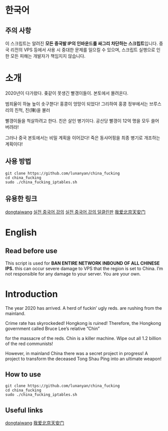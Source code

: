 # 한국어
## 주의 사항
이 스크립트는 알려진 **모든 중국발 IP의 인바운드를 싸그리 차단하는 스크립트**입니다. 중국 리전의 VPS 등에서 사용 시 중대한 문제를 일으킬 수 있으며, 스크립트 실행으로 인한 모든 피해는 개발자가 책임지지 않습니다.

# 소개
2020년이 다가왔다. 좆같이 못생긴 빨갱이들이. 본토에서 몰려온다.

범죄율이 하늘 높이 솟구쳗다! 홍콩이 엉망이 되었다! 그리하여 홍콩 정부에서는 브루스 리의 친척, 친(陳)을 불러

빨갱이들을 척살하려고 한다. 친은 살인 병기이다. 공산당 빨갱이 12억 명을 모두 쓸어 버려라!

그러나 중국 본토에서는 비밀 계획을 이어갔다! 죽은 동샤어핑을 최종 병기로 개조하는 계획이다!

## 사용 방법
```
git clone https://github.com/lunanyan/china_fucking
cd china_fucking
sudo ./china_fucking_iptables.sh
```

## 유용한 링크
[dongtaiwang](http://www.dongtaiwang.com/)
[실전 중국어 강의](https://gall.dcinside.com/mgallery/board/view/?id=war&no=1215108)
[실전 중국어 강의 덜클린판](https://gall.dcinside.com/mgallery/board/view/?id=destiny&no=838102)
[我爱北京天安门](https://www.youtube.com/watch?v=fqaS5m4ajz0)

# English
## Read before use

This script is used for **BAN ENTIRE NETWORK INBOUND OF ALL CHINESE IPS.** this can occur severe damage to VPS that the region is set to China. I’m not responsible for any damage to your server. You are your own.

# Introduction
The year 2020 has arrived. A herd of fuckin’ ugly reds. are rushing from the mainland.

Crime rate has skyrockeded! Hongkong is ruined! Therefore, the Hongkong government called Bruce Lee’s relative ”Chin”

for the massacre of the reds. Chin is a killer machine. Wipe out all 1.2 billion of the red communists!

However, in mainland China there was a secret project in progress! A project to transform the deceased Tong Shau Ping into an ultimate weapon!

## How to use
```
git clone https://github.com/lunanyan/china_fucking
cd china_fucking
sudo ./china_fucking_iptables.sh
```

## Useful links
[dongtaiwang](http://www.dongtaiwang.com/)
[我爱北京天安门](https://www.youtube.com/watch?v=fqaS5m4ajz0)
